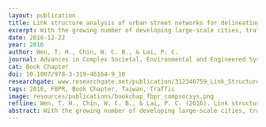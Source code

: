 ```yaml
---
layout: publication
title: Link structure analysis of urban street networks for delineating traffic impact areas
excerpt: With the growing number of developing large-scale cities, traffic congestion has becomes a global issue. Traffic congestion could be attributed to topological structure of street network and traffic flow concentration. It is necessary to investigate these two factors simultaneously to solve traffic congestion. Therefore, this study proposed an innovative analytical procedure of ranking algorithm, the Flow-based PageRank (FBPR), for investigating the traffic flow concentration, complexity of street network structure and traffic impact areas.
date: 2016-12-22
year: 2016
author: Wen, T. H., Chin, W. C. B., & Lai, P. C.
journal: Advances in Complex Societal, Environmental and Engineered Systems, Nonlinear Systems and Complexity 18
cat: Book Chapter
doi: 10.1007/978-3-319-46164-9_10
researchgate: www.researchgate.net/publication/312340759_Link_Structure_Analysis_of_Urban_Street_Networks_for_Delineating_Traffic_Impact_Areas
tags: 2016, FBPR, Book Chapter, Taiwan, Traffic
image: resources/publications/bookchap_fbpr_compsocsys.png
refline: Wen, T. H., Chin, W. C. B., & Lai, P. C. (2016). Link structure analysis of urban street networks for delineating traffic impact areas. In M. Nemiche, M. Essaaidi (eds.), *Advances in Complex Societal, Environmental and Engineered Systems, Nonlinear Systems and Complexity 18*. Part 2: 203-220. Springer: Switzerland. 
abstract: With the growing number of developing large-scale cities, traffic congestion has becomes a global issue. Traffic congestion could be attributed to topological structure of street network and traffic flow concentration. It is necessary to investigate these two factors simultaneously to solve traffic congestion. Therefore, this study proposed an innovative analytical procedure of ranking algorithm, the Flow-based PageRank (FBPR), for investigating the traffic flow concentration, complexity of street network structure and traffic impact areas. By overlapping these factors, street segments prone to traffic congestion are identified. A network modularity algorithm is used for delineating the traffic impact areas that will be affected by traffic congestion. Our results indicate that only relying on the topological structure of the street network, this framework could identify the Central Business Districts (CBD), and the areas proximate to the stations of the combination of MRT and train railway systems are prone to traffic congestion. Meanwhile, the delineation of traffic impact areas could be spatially targeted at priorities of traffic improvement for city planners.
---
```



